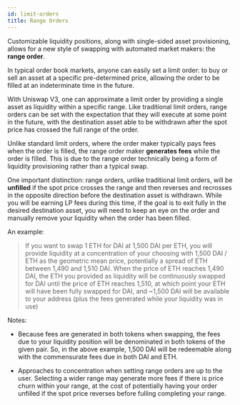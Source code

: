 ```yaml
---
id: limit-orders
title: Range Orders
---
```

Customizable liquidity positions, along with single-sided asset provisioning, allows for a new style of swapping with automated market makers: the **range order**.

In typical order book markets, anyone can easily set a limit order: to buy or sell an asset at a specific pre-determined price, allowing the order to be filled at an indeterminate time in the future. 

With Uniswap V3, one can approximate a limit order by providing a single asset as liquidity within a specific range. Like traditional limit orders, range orders can be set with the expectation that they will execute at some point in the future, with the destination asset able to be withdrawn after the spot price has crossed the full range of the order. 

Unlike standard limit orders, where the order maker typically pays fees when the order is filled, the range order maker **generates fees** while the order is filled. This is due to the range order technically being a form of liquidity provisioning rather than a typical swap. 

One important distinction: range orders, unlike traditional limit orders, will be **unfilled** if the spot price crosses the range and then reverses and recrosses in the opposite direction before the destination asset is withdrawn. While you will be earning LP fees during this time, if the goal is to exit fully in the desired destination asset, you will need to keep an eye on the order and manually remove your liquidity when the order has been filled.

An example:
> If you want to swap 1 ETH for DAI at 1,500 DAI per ETH, you will provide liquidity at a concentration of your choosing with 1,500 DAI / ETH as the geometric mean price, potentially a spread of ETH between 1,490 and 1,510 DAI. When the price of ETH reaches 1,490 DAI, the ETH you provided as liquidity will be continuously swapped for DAI until the price of ETH reaches 1,510, at which point your ETH will have been fully swapped for DAI, and ~1,500 DAI will be available to your address (plus the fees generated while your liquidity was in use)

Notes: 

* Because fees are generated in both tokens when swapping, the fees due to your liquidity position will be denominated in both tokens of the given pair. So, in the above example, 1,500 DAI will be redeemable along with the commensurate fees due in both DAI and ETH.

* Approaches to concentration when setting range orders are up to the user. Selecting a wider range may generate more fees if there is price churn within your range, at the cost of potentially having your order unfilled if the spot price reverses before fulling completing your range.